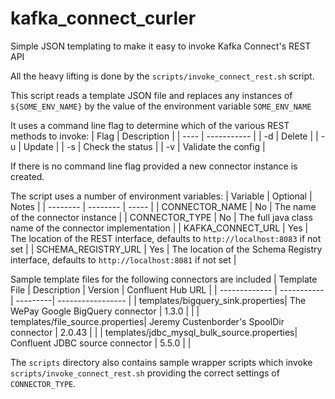 # kafka_connect_curler
Simple JSON templating to make it easy to invoke Kafka Connect's REST API

All the heavy lifting is done by the `scripts/invoke_connect_rest.sh` script.

This script reads a template JSON file and replaces any instances of `${SOME_ENV_NAME}` by the value of the
 environment variable `SOME_ENV_NAME`
 
It uses a command line flag to determine which of the various REST methods to invoke:
| Flag | Description |
| ---- | ----------- |
| -d | Delete |
| -u | Update |
| -s | Check the status |
| -v | Validate the config |

If there is no command line flag provided a new connector instance is created.

The script uses a number of environment variables:
| Variable | Optional | Notes |
| -------- | -------- | ----- |
| CONNECTOR_NAME | No | The name of the connector instance |
| CONNECTOR_TYPE | No | The full java class name of the connector implementation |
| KAFKA_CONNECT_URL | Yes | The location of the REST interface, defaults to `http://localhost:8083` if not set |
| SCHEMA_REGISTRY_URL | Yes | The location of the Schema Registry interface, defaults to `http://localhost:8081` if not set |

Sample template files for the following connectors are included
| Template File | Description | Version  | Confluent Hub URL |
| ------------- | ----------- | ---------| ----------------- |
| templates/bigquery_sink.properties| The WePay Google BigQuery connector | 1.3.0 | |
| templates/file_source.properties| Jeremy Custenborder's SpoolDir connector | 2.0.43 | |
| templates/jdbc_mysql_bulk_source.properties| Confluent JDBC source connector | 5.5.0 | |

The `scripts` directory also contains sample wrapper scripts which invoke `scripts/invoke_connect_rest.sh` providing 
the correct settings of `CONNECTOR_TYPE`.


